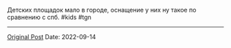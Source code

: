 Детских площадок мало в городе, оснащение у них ну такое по сравнению с спб. #kids #tgn

---
[Original Post](https://t.me/lev2tarragona/47)
Date: 2022-09-14
